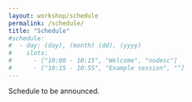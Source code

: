 ```yaml
---
layout: workshop/schedule
permalink: /schedule/
title: "Schedule"
#schedule:
#  - day: (day), (month) (dd), (yyyy)
#    slots:
#      - ["10:00 - 10:15", "Welcome", "nodesc"]
#      - ["10:15 - 10:55", "Example session", ""]
---
```


Schedule to be announced.
